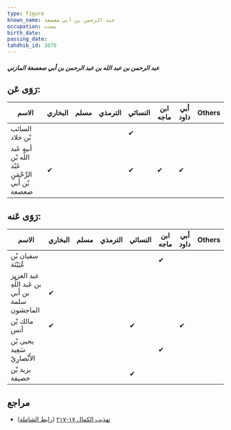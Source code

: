 ```yaml
---
type: figure
known_name: عبد الرحمن بن أبي صعصعة
occupation: محدث
birth_date:
passing_date:
tahdhib_id: 3870
---
```

##### عبد الرحمن بن عبد الله بن عبد الرحمن بن أبي صعصعة المازني

## رَوَى عَن:
| الاسم                                                 | البخاري | مسلم | الترمذي | النسائي | ابن ماجه | أبي داود | Others |
| ----------------------------------------------------- | ------- | ---- | ------- | ------- | -------- | -------- | ------ |
| السائب بْن خلاد                                       |         |      |         | ✔       |          |          |        |
| أبيه عَبد اللَّه بْن عَبْد الرَّحْمَنِ بْن أَبي صعصعة | ✔       |      |         | ✔       | ✔        | ✔        |        |
## رَوَى عَنه:
| الاسم                                            | البخاري | مسلم | الترمذي | النسائي | ابن ماجه | أبي داود | Others |
| ------------------------------------------------ | ------- | ---- | ------- | ------- | -------- | -------- | ------ |
| سفيان بْن عُيَيْنَة                              |         |      |         |         | ✔        |          |        |
| عبد العزيز بن عَبد اللَّهِ بن أَبي سلمة الماجشون | ✔       |      |         |         |          |          |        |
| مالك بْن أنس                                     | ✔       |      |         | ✔       |          | ✔        |        |
| يحيى بْن سَعِيد الأَنْصارِيّ                     |         |      |         |         | ✔        |          |        |
| يزيد بْن خصيفة                                   |         |      |         | ✔       |          |          |        |
## مراجع
- [تهذيب الكمال ١٧-٢١٧](obsidian://open?vault=Tahdhib-al-Kamal&file=Figures/٣٨٧٠-عبد%20الرحمن%20بن%20عبد%20الله%20بن%20عبد%20الرحمن%20بن%20أبي%20صعصعة%20المازني) ([رابط الشاملة](https://shamela.ws/book/3722/8767))